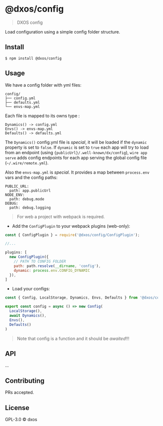 
# @dxos/config
> DXOS config

Load configuration using a simple config folder structure.


## Install

```
$ npm install @dxos/config
```

## Usage

We have a config folder with yml files:

```
config/
├── config.yml
├── defaults.yml
└── envs-map.yml

```

Each file is mapped to its owns type :

```
Dynamics() -> config.yml
Envs() -> envs-map.yml
Defaults() -> defaults.yml
```

The `Dynamics()` config.yml file is *special*, it will be loaded if the `dynamic` property is set to `false`.
If `dynamic` is set to `true` each app will try to load from an endpoint (using `{publicUrl}/.well-known/dx/config`),
`wire app serve` adds config endpoints for each app serving the global config file (`~/.wire/remote.yml`).

Also the `envs-map.yml` is *special*. It provides a map between `process.env` vars and the config paths:

```
PUBLIC_URL:
  path: app.publicUrl
NODE_ENV:
  path: debug.mode
DEBUG:
  path: debug.logging

```

> For web a project with webpack is required.

- Add the `ConfigPlugin` to your webpack plugins (web-only):

```js
const { ConfigPlugin } = require('@dxos/config/ConfigPlugin');

//...

plugins: [
  new ConfigPlugin({
    // PATH TO CONFIG FOLDER
    path: path.resolve(__dirname, 'config'),
    dynamic: process.env.CONFIG_DYNAMIC
  }),
]

```

- Load your configs:

```js
const { Config, LocalStorage, Dynamics, Envs, Defaults } from '@dxos/config`;

export const config = async () => new Config(
  LocalStorage(),
  await Dynamics(),
  Envs(),
  Defaults()
)

```

> Note that config is a function and it should be *awaited*!!!

## API

...

## Contributing

PRs accepted.

## License

GPL-3.0 © dxos
